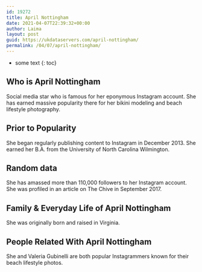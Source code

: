 ```yaml
---
id: 19272
title: April Nottingham
date: 2021-04-07T22:39:32+00:00
author: Laima
layout: post
guid: https://ukdataservers.com/april-nottingham/
permalink: /04/07/april-nottingham/
---
```


* some text
{: toc}


## Who is April Nottingham
                  
                  
                  
Social media star who is famous for her eponymous Instagram account. She has earned massive popularity there for her bikini modeling and beach lifestyle photography. 
                  
              
            
              
            
                
                
                
## Prior to Popularity
                  
                  
                  
She began regularly publishing content to Instagram in December 2013. She earned her B.A. from the University of North Carolina Wilmington. 
                  
              
            
              
            
                
                
                
## Random data
                  
                  
                  
She has amassed more than 110,000 followers to her Instagram account. She was profiled in an article on The Chive in September 2017. 
                  
              
            
              
            
                
                
                
## Family & Everyday Life of April Nottingham
                  
                  
                  
She was originally born and raised in Virginia. 
                  
              
            
              
            
                
                
                
## People Related With April Nottingham
                  
                  
                  
She and Valeria Gubinelli are both popular Instagrammers known for their beach lifestyle photos. 
                  
              
            
              
            
                
              
            
              
              
            
            
              
            
          
          
          